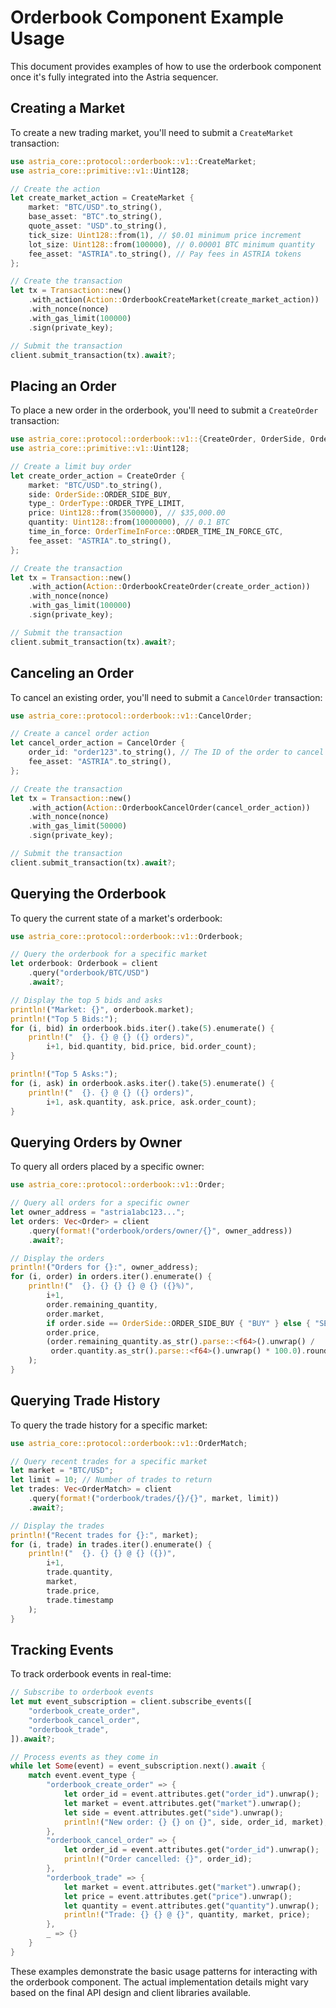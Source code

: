 # Orderbook Component Example Usage

This document provides examples of how to use the orderbook component once it's fully integrated into the Astria sequencer.

## Creating a Market

To create a new trading market, you'll need to submit a `CreateMarket` transaction:

```rust
use astria_core::protocol::orderbook::v1::CreateMarket;
use astria_core::primitive::v1::Uint128;

// Create the action
let create_market_action = CreateMarket {
    market: "BTC/USD".to_string(),
    base_asset: "BTC".to_string(),
    quote_asset: "USD".to_string(),
    tick_size: Uint128::from(1), // $0.01 minimum price increment
    lot_size: Uint128::from(100000), // 0.00001 BTC minimum quantity
    fee_asset: "ASTRIA".to_string(), // Pay fees in ASTRIA tokens
};

// Create the transaction
let tx = Transaction::new()
    .with_action(Action::OrderbookCreateMarket(create_market_action))
    .with_nonce(nonce)
    .with_gas_limit(100000)
    .sign(private_key);

// Submit the transaction
client.submit_transaction(tx).await?;
```

## Placing an Order

To place a new order in the orderbook, you'll need to submit a `CreateOrder` transaction:

```rust
use astria_core::protocol::orderbook::v1::{CreateOrder, OrderSide, OrderType, OrderTimeInForce};
use astria_core::primitive::v1::Uint128;

// Create a limit buy order
let create_order_action = CreateOrder {
    market: "BTC/USD".to_string(),
    side: OrderSide::ORDER_SIDE_BUY,
    type_: OrderType::ORDER_TYPE_LIMIT,
    price: Uint128::from(3500000), // $35,000.00
    quantity: Uint128::from(10000000), // 0.1 BTC
    time_in_force: OrderTimeInForce::ORDER_TIME_IN_FORCE_GTC,
    fee_asset: "ASTRIA".to_string(),
};

// Create the transaction
let tx = Transaction::new()
    .with_action(Action::OrderbookCreateOrder(create_order_action))
    .with_nonce(nonce)
    .with_gas_limit(100000)
    .sign(private_key);

// Submit the transaction
client.submit_transaction(tx).await?;
```

## Canceling an Order

To cancel an existing order, you'll need to submit a `CancelOrder` transaction:

```rust
use astria_core::protocol::orderbook::v1::CancelOrder;

// Create a cancel order action
let cancel_order_action = CancelOrder {
    order_id: "order123".to_string(), // The ID of the order to cancel
    fee_asset: "ASTRIA".to_string(),
};

// Create the transaction
let tx = Transaction::new()
    .with_action(Action::OrderbookCancelOrder(cancel_order_action))
    .with_nonce(nonce)
    .with_gas_limit(50000)
    .sign(private_key);

// Submit the transaction
client.submit_transaction(tx).await?;
```

## Querying the Orderbook

To query the current state of a market's orderbook:

```rust
use astria_core::protocol::orderbook::v1::Orderbook;

// Query the orderbook for a specific market
let orderbook: Orderbook = client
    .query("orderbook/BTC/USD")
    .await?;

// Display the top 5 bids and asks
println!("Market: {}", orderbook.market);
println!("Top 5 Bids:");
for (i, bid) in orderbook.bids.iter().take(5).enumerate() {
    println!("  {}. {} @ {} ({} orders)", 
        i+1, bid.quantity, bid.price, bid.order_count);
}

println!("Top 5 Asks:");
for (i, ask) in orderbook.asks.iter().take(5).enumerate() {
    println!("  {}. {} @ {} ({} orders)", 
        i+1, ask.quantity, ask.price, ask.order_count);
}
```

## Querying Orders by Owner

To query all orders placed by a specific owner:

```rust
use astria_core::protocol::orderbook::v1::Order;

// Query all orders for a specific owner
let owner_address = "astria1abc123...";
let orders: Vec<Order> = client
    .query(format!("orderbook/orders/owner/{}", owner_address))
    .await?;

// Display the orders
println!("Orders for {}:", owner_address);
for (i, order) in orders.iter().enumerate() {
    println!("  {}. {} {} {} @ {} ({}%)", 
        i+1, 
        order.remaining_quantity, 
        order.market,
        if order.side == OrderSide::ORDER_SIDE_BUY { "BUY" } else { "SELL" },
        order.price,
        (order.remaining_quantity.as_str().parse::<f64>().unwrap() / 
         order.quantity.as_str().parse::<f64>().unwrap() * 100.0).round()
    );
}
```

## Querying Trade History

To query the trade history for a specific market:

```rust
use astria_core::protocol::orderbook::v1::OrderMatch;

// Query recent trades for a specific market
let market = "BTC/USD";
let limit = 10; // Number of trades to return
let trades: Vec<OrderMatch> = client
    .query(format!("orderbook/trades/{}/{}", market, limit))
    .await?;

// Display the trades
println!("Recent trades for {}:", market);
for (i, trade) in trades.iter().enumerate() {
    println!("  {}. {} {} @ {} ({})", 
        i+1, 
        trade.quantity, 
        market,
        trade.price,
        trade.timestamp
    );
}
```

## Tracking Events

To track orderbook events in real-time:

```rust
// Subscribe to orderbook events
let mut event_subscription = client.subscribe_events([
    "orderbook_create_order",
    "orderbook_cancel_order",
    "orderbook_trade",
]).await?;

// Process events as they come in
while let Some(event) = event_subscription.next().await {
    match event.event_type {
        "orderbook_create_order" => {
            let order_id = event.attributes.get("order_id").unwrap();
            let market = event.attributes.get("market").unwrap();
            let side = event.attributes.get("side").unwrap();
            println!("New order: {} {} on {}", side, order_id, market);
        },
        "orderbook_cancel_order" => {
            let order_id = event.attributes.get("order_id").unwrap();
            println!("Order cancelled: {}", order_id);
        },
        "orderbook_trade" => {
            let market = event.attributes.get("market").unwrap();
            let price = event.attributes.get("price").unwrap();
            let quantity = event.attributes.get("quantity").unwrap();
            println!("Trade: {} {} @ {}", quantity, market, price);
        },
        _ => {}
    }
}
```

These examples demonstrate the basic usage patterns for interacting with the orderbook component. The actual implementation details might vary based on the final API design and client libraries available.